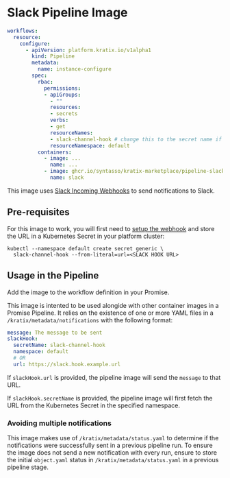 # Slack Pipeline Image

```yaml
workflows:
  resource:
    configure:
      - apiVersion: platform.kratix.io/v1alpha1
        kind: Pipeline
        metadata:
          name: instance-configure
        spec:
          rbac:
            permissions:
            - apiGroups:
              - ""
              resources:
              - secrets
              verbs:
              - get
              resourceNames:
              - slack-channel-hook # change this to the secret name if different
              resourceNamespace: default
          containers:
            - image: ...
              name: ...
            - image: ghcr.io/syntasso/kratix-marketplace/pipeline-slack-image:v0.1.0
              name: slack
```

This image uses [Slack Incoming Webhooks](https://api.slack.com/messaging/webhooks) to
send notifications to Slack.

## Pre-requisites

For this image to work, you will first need to [setup the
webhook](https://api.slack.com/messaging/webhooks) and store the URL in a
Kubernetes Secret in your platform cluster:

```shell
kubectl --namespace default create secret generic \
  slack-channel-hook --from-literal=url=<SLACK HOOK URL>
```

## Usage in the Pipeline

Add the image to the workflow definition in your Promise.

This image is intented to be used alongide with other container images in a
Promise Pipeline. It relies on the existence of one or more YAML files in a
`/kratix/metadata/notifications` with the following format:

```yaml
message: The message to be sent
slackHook:
  secretName: slack-channel-hook
  namespace: default
  # OR
  url: https://slack.hook.example.url
```

If `slackHook.url` is provided, the pipeline image will send the `message` to that URL.

If `slackHook.secretName` is provided, the pipeline image will first fetch the URL from
the Kubernetes Secret in the specified namespace.

### Avoiding multiple notifications

This image makes use of `/kratix/metadata/status.yaml` to determine if the
notifications were successfully sent in a previous pipeline run. To ensure the
image does not send a new notification with every run, ensure to store the
initial `object.yaml` status in `/kratix/metadata/status.yaml` in a previous pipeline
stage.
